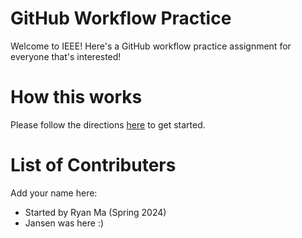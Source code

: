 # GitHub Workflow Practice
Welcome to IEEE! Here's a GitHub workflow practice assignment for everyone that's interested! 

# How this works
Please follow the directions [here](https://wiki.berkie.ee/v/techops/getting-started-projects/getting-started-with-techops-projects/git-practice-assignment) to get started.

# List of Contributers
Add your name here:

* Started by Ryan Ma (Spring 2024)
* Jansen was here :)
